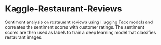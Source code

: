 # Kaggle-Restaurant-Reviews
Sentiment analysis on restaurant reviews using Hugging Face models and correlates the sentiment scores with customer ratings. The sentiment scores are then used as labels to train a deep learning model that classifies restaurant images.

